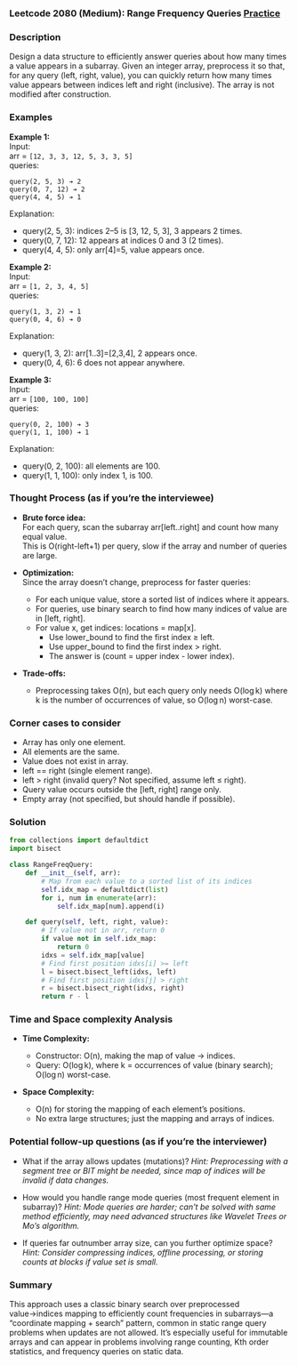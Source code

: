 ### Leetcode 2080 (Medium): Range Frequency Queries [Practice](https://leetcode.com/problems/range-frequency-queries)

### Description  
Design a data structure to efficiently answer queries about how many times a value appears in a subarray. Given an integer array, preprocess it so that, for any query (left, right, value), you can quickly return how many times value appears between indices left and right (inclusive). The array is not modified after construction.

### Examples  

**Example 1:**  
Input:  
arr = `[12, 3, 3, 12, 5, 3, 3, 5]`  
queries:  
```
query(2, 5, 3) ➔ 2
query(0, 7, 12) ➔ 2
query(4, 4, 5) ➔ 1
```
Explanation:  
- query(2, 5, 3): indices 2–5 is [3, 12, 5, 3], 3 appears 2 times.
- query(0, 7, 12): 12 appears at indices 0 and 3 (2 times).
- query(4, 4, 5): only arr[4]=5, value appears once.

**Example 2:**  
Input:  
arr = `[1, 2, 3, 4, 5]`  
queries:  
```
query(1, 3, 2) ➔ 1
query(0, 4, 6) ➔ 0
```
Explanation:  
- query(1, 3, 2): arr[1..3]=[2,3,4], 2 appears once.
- query(0, 4, 6): 6 does not appear anywhere.

**Example 3:**  
Input:  
arr = `[100, 100, 100]`  
queries:  
```
query(0, 2, 100) ➔ 3
query(1, 1, 100) ➔ 1
```
Explanation:  
- query(0, 2, 100): all elements are 100.
- query(1, 1, 100): only index 1, is 100.

### Thought Process (as if you’re the interviewee)  

- **Brute force idea:**  
  For each query, scan the subarray arr[left..right] and count how many equal value.  
  This is O(right-left+1) per query, slow if the array and number of queries are large.

- **Optimization:**  
  Since the array doesn’t change, preprocess for faster queries:
  - For each unique value, store a sorted list of indices where it appears.
  - For queries, use binary search to find how many indices of value are in [left, right].
  - For value x, get indices: locations = map[x].
    - Use lower_bound to find the first index ≥ left.
    - Use upper_bound to find the first index > right.
    - The answer is (count = upper index - lower index).

- **Trade-offs:**  
  - Preprocessing takes O(n), but each query only needs O(log k) where k is the number of occurrences of value, so O(log n) worst-case.

### Corner cases to consider  
- Array has only one element.
- All elements are the same.
- Value does not exist in array.
- left == right (single element range).
- left > right (invalid query? Not specified, assume left ≤ right).
- Query value occurs outside the [left, right] range only.
- Empty array (not specified, but should handle if possible).

### Solution

```python
from collections import defaultdict
import bisect

class RangeFreqQuery:
    def __init__(self, arr):
        # Map from each value to a sorted list of its indices
        self.idx_map = defaultdict(list)
        for i, num in enumerate(arr):
            self.idx_map[num].append(i)

    def query(self, left, right, value):
        # If value not in arr, return 0
        if value not in self.idx_map:
            return 0
        idxs = self.idx_map[value]
        # Find first position idxs[i] >= left
        l = bisect.bisect_left(idxs, left)
        # Find first position idxs[j] > right
        r = bisect.bisect_right(idxs, right)
        return r - l
```

### Time and Space complexity Analysis  

- **Time Complexity:**
  - Constructor: O(n), making the map of value → indices.
  - Query: O(log k), where k = occurrences of value (binary search); O(log n) worst-case.

- **Space Complexity:**
  - O(n) for storing the mapping of each element’s positions.
  - No extra large structures; just the mapping and arrays of indices.

### Potential follow-up questions (as if you’re the interviewer)  

- What if the array allows updates (mutations)?
  *Hint: Preprocessing with a segment tree or BIT might be needed, since map of indices will be invalid if data changes.*

- How would you handle range mode queries (most frequent element in subarray)?
  *Hint: Mode queries are harder; can't be solved with same method efficiently, may need advanced structures like Wavelet Trees or Mo’s algorithm.*

- If queries far outnumber array size, can you further optimize space?
  *Hint: Consider compressing indices, offline processing, or storing counts at blocks if value set is small.*

### Summary
This approach uses a classic binary search over preprocessed value→indices mapping to efficiently count frequencies in subarrays—a “coordinate mapping + search” pattern, common in static range query problems when updates are not allowed. It’s especially useful for immutable arrays and can appear in problems involving range counting, Kth order statistics, and frequency queries on static data.
